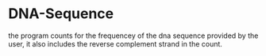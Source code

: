 # DNA-Sequence

the program counts for the frequencey of the dna sequence provided by the user, 
it also includes the reverse complement strand in the count.
